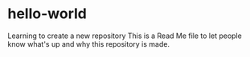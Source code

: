 # hello-world
Learning to create a new repository
This is a Read Me file to let people know what's up and why this repository is made. 
